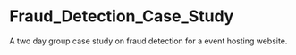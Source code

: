# Fraud_Detection_Case_Study
A two day group case study on fraud detection for a event hosting website.
